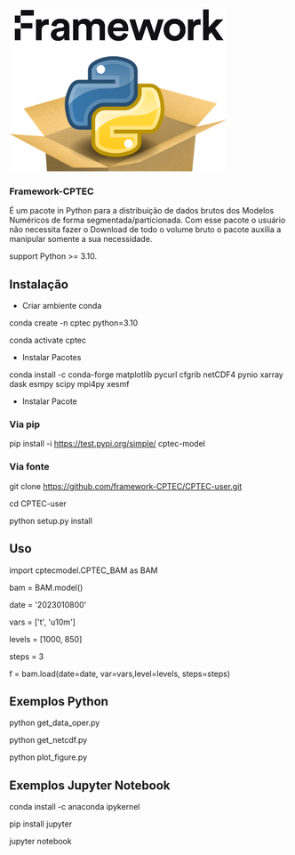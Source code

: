 [![Logo](https://github.com/framework-CPTEC/_static/blob/main/framework.png)](https://www.cptec.inpe.br/)


### Framework-CPTEC 

É um pacote in Python para a distribuição de dados brutos dos Modelos Numéricos de forma segmentada/particionada. Com esse pacote o usuário não necessita fazer o Download de todo o volume bruto o pacote auxilia a manipular somente a sua necessidade.

support Python >= 3.10.

## Instalação 

- Criar ambiente conda

conda create -n cptec python=3.10

conda activate cptec

- Instalar Pacotes

conda install -c conda-forge matplotlib pycurl cfgrib netCDF4 pynio xarray dask esmpy scipy mpi4py xesmf

- Instalar Pacote

### Via pip

pip install -i https://test.pypi.org/simple/ cptec-model

### Via fonte

git clone https://github.com/framework-CPTEC/CPTEC-user.git  

cd CPTEC-user 

python setup.py install

## Uso

import cptecmodel.CPTEC_BAM as BAM

bam = BAM.model()

date = '2023010800'

vars = ['t', 'u10m']

levels = [1000, 850]

steps = 3

f = bam.load(date=date, var=vars,level=levels, steps=steps)

## Exemplos Python

python get_data_oper.py

python get_netcdf.py

python plot_figure.py

## Exemplos Jupyter Notebook

conda install -c anaconda ipykernel

pip install jupyter

jupyter notebook

